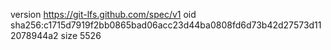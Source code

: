 version https://git-lfs.github.com/spec/v1
oid sha256:c1715d7919f2bb0865bad06acc23d44ba0808fd6d73b42d27573d112078944a2
size 5526
